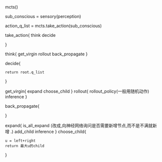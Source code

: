 

mcts()



sub_conscious = sensory(perception)

action_q_list = mcts.take_action(sub_conscious)


take_action{
    think
    decide

}


think{
    get_virgin
    rollout
    back_propagate
}


decide{

    return root.q_list
}



get_virgin{
    expand
    choose_child
}
rollout{
    rollout_policy(一般用随机动作)
    inference
}

back_propagate{

}




expand{
    is_all_expand   (改成,向神经网络询问是否需要新增节点,而不是不满就新增 .)
    add_child
    inference
}
choose_child{
    
    u = left+right
    return 最大u的child
}